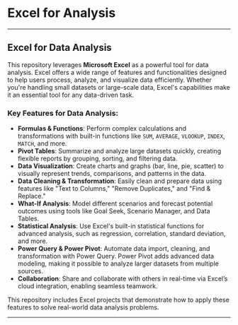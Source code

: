 # Excel for Analysis
---

## Excel for Data Analysis

This repository leverages **Microsoft Excel** as a powerful tool for data analysis. Excel offers a wide range of features and functionalities designed to help users process, analyze, and visualize data efficiently. Whether you're handling small datasets or large-scale data, Excel's capabilities make it an essential tool for any data-driven task.

### Key Features for Data Analysis:
- **Formulas & Functions**: Perform complex calculations and transformations with built-in functions like `SUM`, `AVERAGE`, `VLOOKUP`, `INDEX`, `MATCH`, and more.
- **Pivot Tables**: Summarize and analyze large datasets quickly, creating flexible reports by grouping, sorting, and filtering data.
- **Data Visualization**: Create charts and graphs (bar, line, pie, scatter) to visually represent trends, comparisons, and patterns in the data.
- **Data Cleaning & Transformation**: Easily clean and prepare data using features like "Text to Columns," "Remove Duplicates," and "Find & Replace."
- **What-If Analysis**: Model different scenarios and forecast potential outcomes using tools like Goal Seek, Scenario Manager, and Data Tables.
- **Statistical Analysis**: Use Excel's built-in statistical functions for advanced analysis, such as regression, correlation, standard deviation, and more.
- **Power Query & Power Pivot**: Automate data import, cleaning, and transformation with Power Query. Power Pivot adds advanced data modeling, making it possible to analyze larger datasets from multiple sources.
- **Collaboration**: Share and collaborate with others in real-time via Excel’s cloud integration, enabling seamless teamwork.

This repository includes Excel projects that demonstrate how to apply these features to solve real-world data analysis problems.

---
